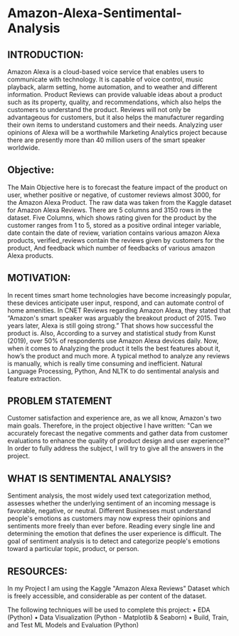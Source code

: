 # Amazon-Alexa-Sentimental-Analysis

## INTRODUCTION: 

Amazon Alexa is a cloud-based voice service that enables users to communicate with technology. It is capable of voice control, music playback, alarm setting, home automation, and to weather and different information.
Product Reviews can provide valuable ideas about a product such as its property, quality, and recommendations, which also helps the customers to understand the product. Reviews will not only be advantageous for customers, but it also helps the manufacturer regarding their own items to understand customers and their needs. Analyzing user opinions of Alexa will be a worthwhile Marketing Analytics project because there are presently more than 40 million users of the smart speaker worldwide. 

## Objective: 

The Main Objective here is to forecast the feature impact of the product on user, whether positive or negative, of customer reviews almost 3000, for the Amazon Alexa Product. The raw data was taken from the Kaggle dataset for Amazon Alexa Reviews. There are 5 columns and 3150 rows in the dataset. Five Columns, which shows rating given for the product by the customer ranges from 1 to 5, stored as a positive ordinal integer variable, date contain the date of review, variation contains various amazon Alexa products, verified_reviews contain the reviews given by customers for the product, And feedback which number of feedbacks of various amazon Alexa products.

## MOTIVATION:

In recent times smart home technologies have become increasingly popular, these devices anticipate user input, respond, and can automate control of home amenities. In CNET Reviews regarding Amazon Alexa, they stated that “Amazon's smart speaker was arguably the breakout product of 2015. Two years later, Alexa is still going strong.” That shows how successful the product is. Also, According to a survey and statistical study from Kunst (2019), over 50% of respondents use Amazon Alexa devices daily. Now, when it comes to Analyzing the product it tells the best features about it, how’s the product and much more. A typical method to analyze any reviews is manually, which is really time consuming and inefficient. Natural Language Processing, Python, And NLTK to do sentimental analysis and feature extraction. 

## PROBLEM STATEMENT

Customer satisfaction and experience are, as we all know, Amazon's two main goals. Therefore, in the project objective I have written: "Can we accurately forecast the negative comments and gather data from customer evaluations to enhance the quality of product design and user experience?" In order to fully address the subject, I will try to give all the answers in the project.

## WHAT IS SENTIMENTAL ANALYSIS? 

Sentiment analysis, the most widely used text categorization method, assesses whether the underlying sentiment of an incoming message is favorable, negative, or neutral.  Different Businesses must understand people's emotions as customers may now express their opinions and sentiments more freely than ever before. Reading every single line and determining the emotion that defines the user experience is difficult. The goal of sentiment analysis is to detect and categorize people's emotions toward a particular topic, product, or person.

## RESOURCES:
In my Project I am using the Kaggle "Amazon Alexa Reviews" Dataset which  is freely accessible, and considerable as per content of the dataset.

The following techniques will be used to complete this project:
•	EDA (Python)
•	Data Visualization (Python - Matplotlib & Seaborn)
•	Build, Train, and Test ML Models and Evaluation (Python) 
